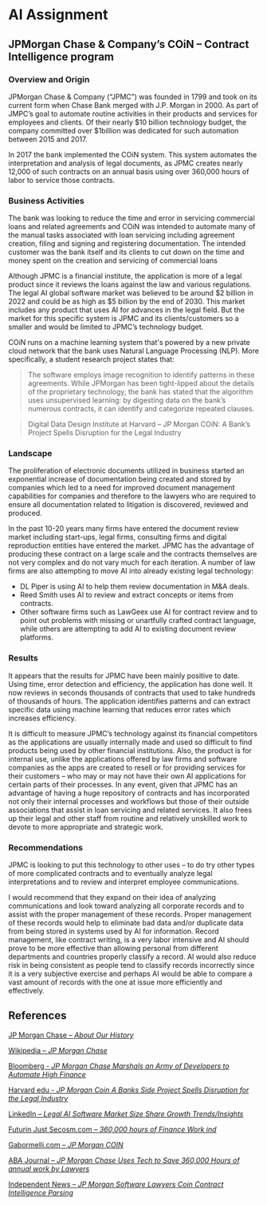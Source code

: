 # AI Assignment

## JPMorgan Chase & Company’s COiN – Contract Intelligence program

### Overview and Origin

JPMorgan Chase & Company (“JPMC”) was founded in 1799 and took on its current form when Chase Bank merged with J.P. Morgan in 2000.  As part of JMPC’s goal to automate routine activities in their products and services for employees and clients.  Of their nearly $10 billion technology budget, the company committed over $1billion was dedicated for such automation between 2015 and 2017.

In 2017 the bank implemented the COiN system.  This system automates the interpretation and analysis of legal documents, as JPMC creates nearly 12,000 of such contracts on an annual basis using over 360,000 hours of labor to service those contracts.  

### Business Activities

The bank was looking to reduce the time and error in servicing commercial loans and related agreements and COiN was intended to automate many of the manual tasks associated with loan servicing including agreement creation, filing and signing and registering documentation.  The intended customer was the bank itself and its clients to cut down on the time and money spent on the creation and servicing of commercial loans

Although JPMC is a financial institute, the application is more of a legal product since it reviews the loans against the law and various regulations.  The legal AI global software market was believed to be around $2 billion in  2022 and could be as high as $5 billion by the end of 2030.  This market includes any product that uses AI for advances in the legal field.  But the market for this specific system is JPMC and its clients/customers so a smaller and would be limited to JPMC’s technology budget.  

COiN runs on a machine learning system that's powered by a new private cloud network that the bank uses Natural Language Processing (NLP).  More specifically, a student research project states that:
> The software employs image recognition to identify patterns in these agreements. While JPMorgan has been tight-lipped about the details of the proprietary technology, the bank has stated that the algorithm uses unsupervised learning: by digesting data on the bank’s numerous contracts, it can identify and categorize repeated clauses.

 >Digital Data Design Institute at Harvard – JP Morgan COiN: A Bank’s Project Spells Disruption for the Legal Industry 

### Landscape

The proliferation of electronic documents utilized in business started an exponential increase of documentation being created and stored by companies which led to a need for improved document management capabilities for companies and therefore to the lawyers who are required to ensure all documentation related to litigation is discovered, reviewed and produced.  

In the past 10-20 years many firms have entered the document review market including start-ups, legal firms, consulting firms and digital reproduction entities have entered the market.  JPMC has the advantage of producing these contract on a large scale and the contracts themselves are not very complex and do not vary much for each iteration.  A number of law firms are also attempting to move AI into already existing legal technology:  
* DL Piper is using AI to help them review documentation in M&A deals.  
* Reed Smith uses AI to review and extract concepts or items from contracts.  
* Other software firms such as LawGeex use AI for contract review and to point out problems with missing or unartfully crafted contract language, while others are attempting to add AI to existing document review platforms.

### Results

It appears that the results for JPMC have been mainly positive to date.  Using time, error detection and efficiency, the application has done well.   It now reviews in seconds thousands of contracts that used to take hundreds of thousands of hours.  The application identifies patterns and can extract specific data using machine learning that reduces error rates which increases efficiency.

It is difficult to measure JPMC’s technology against its financial competitors as the applications are usually internally made and used so difficult to find products being used by other financial institutions.  Also, the product is for internal use, unlike the applications offered by law firms and software companies as the apps are created to resell or for providing services for their customers – who may or may not have their own AI applications for certain parts of their processes.  In any event, given that JPMC has an advantage of having a huge repository of contracts and has incorporated not only their internal processes and workflows but those of their outside associations that assist in loan servicing and related services.  It also frees up their legal and other staff from routine and relatively unskilled work to devote to more appropriate and strategic work.

### Recommendations

JPMC is looking to put this technology to other uses – to do try other types of more complicated contracts and to eventually analyze legal interpretations and to review and interpret employee communications.  

I would recommend that they expand on their idea of analyzing communications and look toward analyzing all corporate records and to assist with the proper management of these records.  Proper management of these records would help to eliminate bad data and/or duplicate data from being stored in systems used by AI for information.  Record management, like contract writing, is a very labor intensive and AI should prove to be more effective than allowing personal from different departments and countries properly classify a record.  AI would also reduce risk in being consistent as people tend to classify records incorrectly since it is a very subjective exercise and perhaps AI would be able to compare a vast amount of records with the one at issue more efficiently and effectively. 


## References

[JP Morgan Chase – *About Our History*](https://www.jpmorganchase.com/about/our-history) 

[Wikipedia – *JP Morgan Chase*](https://en.wikipedia.org/wiki/JPMorgan_Chase#:~:text=The%20firm's%20early%20history%20can,investment%2C%20and%20private%20banking%20services) 

[Bloomberg - *JP Morgan Chase Marshals an Army of Developers to Automate High Finance*](https://www.bloomberg.com/news/articles/2017-02-28/jpmorgan-marshals-an-army-of-developers-to-automate-high-finance?embedded-checkout=true) 

[Harvard edu - *JP Morgan Coin A Banks Side Project Spells Disruption for the Legal Industry*](https://d3.harvard.edu/platform-rctom/submission/jp-morgan-coin-a-banks-side-project-spells-disruption-for-the-legal-industry/)         

 [LinkedIn – *Legal AI Software Market Size Share Growth Trends/Insights*](https://www.linkedin.com/pulse/legal-ai-software-market-size-share-growth-trends-insights-kala-vest-wwcnf/)

[Futurin Just Secosm.com – *360,000 hours of Finance Work ind* ](https://futurism.com/an-ai-completed-360000-hours-of-finance-work-in-just-seconds)

[Gabormelli.com – *JP Morgan COIN*](https://www.gabormelli.com/RKB/JP_Morgan_COIN_(Contract_Intelligence)) 

[ABA Journal – *JP Morgan Chase Uses Tech to Save 360,000 Hours of annual work by Lawyers*](https://www.abajournal.com/news/article/jpmorgan_chase_uses_tech_to_save_360000_hours_of_annual_work_by_lawyers_and#google_vignette) 

[Independent News – *JP Morgan Software Lawyers Coin Contract Intelligence Parsing*](https://www.independent.co.uk/news/business/news/jp-morgan-software-lawyers-coin-contract-intelligence-parsing-financial-deals-seconds-legal-working-hours-360000-a7603256.html) 



